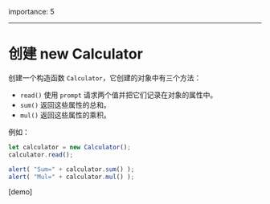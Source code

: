 importance: 5

---

# 创建 new Calculator

创建一个构造函数 `Calculator`，它创建的对象中有三个方法：

- `read()` 使用 `prompt` 请求两个值并把它们记录在对象的属性中。
- `sum()` 返回这些属性的总和。
- `mul()` 返回这些属性的乘积。

例如：

```js
let calculator = new Calculator();
calculator.read();

alert( "Sum=" + calculator.sum() );
alert( "Mul=" + calculator.mul() );
```

[demo]
